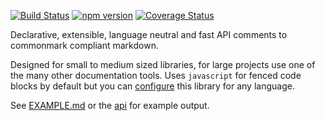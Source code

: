 [![Build Status](https://travis-ci.org/mkdoc/mkapi.svg?v=2)](https://travis-ci.org/mkdoc/mkapi)
[![npm version](http://img.shields.io/npm/v/mkapi.svg?v=2)](https://npmjs.org/package/mkapi)
[![Coverage Status](https://coveralls.io/repos/mkdoc/mkapi/badge.svg?branch=master&service=github&v=2)](https://coveralls.io/github/mkdoc/mkapi?branch=master)

Declarative, extensible, language neutral and fast API comments to commonmark compliant markdown.

Designed for small to medium sized libraries, for large projects use one of the many other documentation tools. Uses `javascript` for fenced code blocks by default but you can [configure](#conf) this library for any language.

See [EXAMPLE.md](/EXAMPLE.md) or the [api](#api) for example output.
